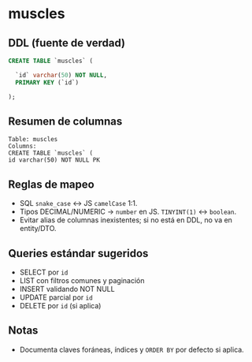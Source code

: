 # muscles

## DDL (fuente de verdad)
```sql
CREATE TABLE `muscles` (

  `id` varchar(50) NOT NULL,
  PRIMARY KEY (`id`)

);
```

## Resumen de columnas
```
Table: muscles
Columns:
CREATE TABLE `muscles` (
id varchar(50) NOT NULL PK
```

## Reglas de mapeo
- SQL `snake_case` ↔ JS `camelCase` 1:1.
- Tipos DECIMAL/NUMERIC → `number` en JS. `TINYINT(1)` ↔ `boolean`.
- Evitar alias de columnas inexistentes; si no está en DDL, no va en entity/DTO.

## Queries estándar sugeridos
- SELECT por `id`
- LIST con filtros comunes y paginación
- INSERT validando NOT NULL
- UPDATE parcial por `id`
- DELETE por `id` (si aplica)

## Notas
- Documenta claves foráneas, índices y `ORDER BY` por defecto si aplica.

